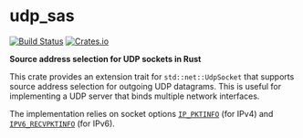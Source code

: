 # udp_sas

[![Build Status](https://travis-ci.org/a-ba/udp_sas.svg?branch=master)](https://travis-ci.org/a-ba/udp_sas)
[![Crates.io](https://img.shields.io/crates/v/udp_sas.svg)](https://crates.io/crates/udp_sas)

**Source address selection for UDP sockets in Rust**

This crate provides an extension trait for `std::net::UdpSocket` that supports
source address selection for outgoing UDP datagrams. This is useful for
implementing a UDP server that binds multiple network interfaces.
 
The implementation relies on socket options
[`IP_PKTINFO`](http://man7.org/linux/man-pages/man7/ip.7.html) (for IPv4) and
[`IPV6_RECVPKTINFO`](http://man7.org/linux/man-pages/man7/ipv6.7.html)
(for IPv6).
 
